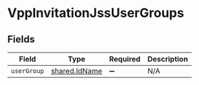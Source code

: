 # VppInvitationJssUserGroups


## Fields

| Field                                          | Type                                           | Required                                       | Description                                    |
| ---------------------------------------------- | ---------------------------------------------- | ---------------------------------------------- | ---------------------------------------------- |
| `userGroup`                                    | [shared.IdName](../../models/shared/idname.md) | :heavy_minus_sign:                             | N/A                                            |